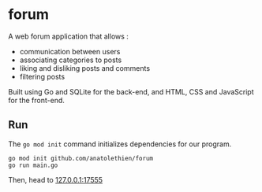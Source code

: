 # forum

A web forum application that allows :

* communication between users
* associating categories to posts
* liking and disliking posts and comments
* filtering posts

Built using Go and SQLite for the back-end, and HTML, CSS and JavaScript for the front-end.

## Run

The `go mod init` command initializes dependencies for our program.

```
go mod init github.com/anatolethien/forum
go run main.go
```

Then, head to [127.0.0.1:17555](http://127.0.0.1:17555/)

